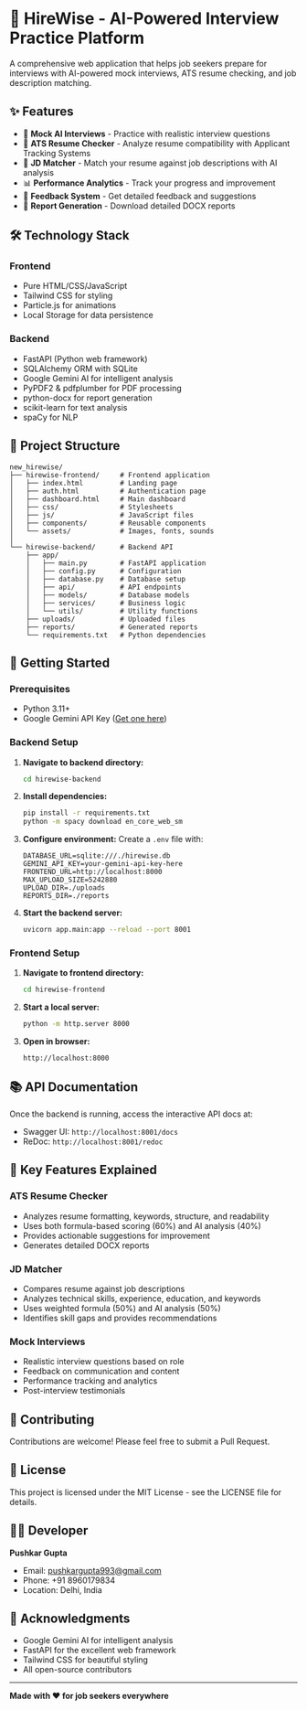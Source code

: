 # 🎯 HireWise - AI-Powered Interview Practice Platform

A comprehensive web application that helps job seekers prepare for interviews with AI-powered mock interviews, ATS resume checking, and job description matching.

## ✨ Features

- 🎤 **Mock AI Interviews** - Practice with realistic interview questions
- 📄 **ATS Resume Checker** - Analyze resume compatibility with Applicant Tracking Systems
- 🎯 **JD Matcher** - Match your resume against job descriptions with AI analysis
- 📊 **Performance Analytics** - Track your progress and improvement
- 💬 **Feedback System** - Get detailed feedback and suggestions
- 📝 **Report Generation** - Download detailed DOCX reports

## 🛠️ Technology Stack

### Frontend
- Pure HTML/CSS/JavaScript
- Tailwind CSS for styling
- Particle.js for animations
- Local Storage for data persistence

### Backend
- FastAPI (Python web framework)
- SQLAlchemy ORM with SQLite
- Google Gemini AI for intelligent analysis
- PyPDF2 & pdfplumber for PDF processing
- python-docx for report generation
- scikit-learn for text analysis
- spaCy for NLP

## 📁 Project Structure

```
new_hirewise/
├── hirewise-frontend/     # Frontend application
│   ├── index.html         # Landing page
│   ├── auth.html          # Authentication page
│   ├── dashboard.html     # Main dashboard
│   ├── css/               # Stylesheets
│   ├── js/                # JavaScript files
│   ├── components/        # Reusable components
│   └── assets/            # Images, fonts, sounds
│
└── hirewise-backend/      # Backend API
    ├── app/
    │   ├── main.py        # FastAPI application
    │   ├── config.py      # Configuration
    │   ├── database.py    # Database setup
    │   ├── api/           # API endpoints
    │   ├── models/        # Database models
    │   ├── services/      # Business logic
    │   └── utils/         # Utility functions
    ├── uploads/           # Uploaded files
    ├── reports/           # Generated reports
    └── requirements.txt   # Python dependencies
```

## 🚀 Getting Started

### Prerequisites
- Python 3.11+
- Google Gemini API Key ([Get one here](https://makersuite.google.com/app/apikey))

### Backend Setup

1. **Navigate to backend directory:**
   ```bash
   cd hirewise-backend
   ```

2. **Install dependencies:**
   ```bash
   pip install -r requirements.txt
   python -m spacy download en_core_web_sm
   ```

3. **Configure environment:**
   Create a `.env` file with:
   ```env
   DATABASE_URL=sqlite:///./hirewise.db
   GEMINI_API_KEY=your-gemini-api-key-here
   FRONTEND_URL=http://localhost:8000
   MAX_UPLOAD_SIZE=5242880
   UPLOAD_DIR=./uploads
   REPORTS_DIR=./reports
   ```

4. **Start the backend server:**
   ```bash
   uvicorn app.main:app --reload --port 8001
   ```

### Frontend Setup

1. **Navigate to frontend directory:**
   ```bash
   cd hirewise-frontend
   ```

2. **Start a local server:**
   ```bash
   python -m http.server 8000
   ```

3. **Open in browser:**
   ```
   http://localhost:8000
   ```

## 📚 API Documentation

Once the backend is running, access the interactive API docs at:
- Swagger UI: `http://localhost:8001/docs`
- ReDoc: `http://localhost:8001/redoc`

## 🔑 Key Features Explained

### ATS Resume Checker
- Analyzes resume formatting, keywords, structure, and readability
- Uses both formula-based scoring (60%) and AI analysis (40%)
- Provides actionable suggestions for improvement
- Generates detailed DOCX reports

### JD Matcher
- Compares resume against job descriptions
- Analyzes technical skills, experience, education, and keywords
- Uses weighted formula (50%) and AI analysis (50%)
- Identifies skill gaps and provides recommendations

### Mock Interviews
- Realistic interview questions based on role
- Feedback on communication and content
- Performance tracking and analytics
- Post-interview testimonials

## 🤝 Contributing

Contributions are welcome! Please feel free to submit a Pull Request.

## 📄 License

This project is licensed under the MIT License - see the LICENSE file for details.

## 👨‍💻 Developer

**Pushkar Gupta**
- Email: pushkargupta993@gmail.com
- Phone: +91 8960179834
- Location: Delhi, India

## 🙏 Acknowledgments

- Google Gemini AI for intelligent analysis
- FastAPI for the excellent web framework
- Tailwind CSS for beautiful styling
- All open-source contributors

---

**Made with ❤️ for job seekers everywhere**
